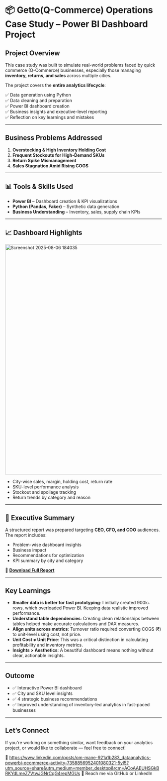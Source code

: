 # 📦  Getto(Q-Commerce) Operations Case Study – Power BI Dashboard Project


## Project Overview

This case study was built to simulate real-world problems faced by quick commerce (Q-Commerce) businesses, especially those managing **inventory, returns, and sales** across multiple cities.  

The project covers the **entire analytics lifecycle**:

✅ Data generation using Python  
✅ Data cleaning and preparation  
✅ Power BI dashboard creation  
✅ Business insights and executive-level reporting  
✅ Reflection on key learnings and mistakes

---

## Business Problems Addressed

1. **Overstocking & High Inventory Holding Cost**  
2. **Frequent Stockouts for High-Demand SKUs**  
3. **Return Spike Mismanagement**  
4. **Sales Stagnation Amid Rising COGS**

---

## 📊 Tools & Skills Used

- **Power BI** – Dashboard creation & KPI visualizations  
- **Python (Pandas, Faker)** – Synthetic data generation   
- **Business Understanding** – Inventory, sales, supply chain KPIs

---

## 📈 Dashboard Highlights

<img width="1236" height="740" alt="Screenshot 2025-08-06 184035" src="https://github.com/user-attachments/assets/9cdb971f-0a96-4e5f-9ec0-1a907e375e1c" />


- City-wise sales, margin, holding cost, return rate  
- SKU-level performance analysis  
- Stockout and spoilage tracking  
- Return trends by category and reason

---

## 📄 Executive Summary

A structured report was prepared targeting **CEO, CFO, and COO** audiences.  
The report includes:
- Problem-wise dashboard insights  
- Business impact  
- Recommendations for optimization  
- KPI summary by city and category  

📄 **[Download Full Report](https://github.com/O-M18/Q-commerece_Case_study/blob/main/Getto_Report.pdf)**

---

## Key Learnings

- **Smaller data is better for fast prototyping**: I initially created 900k+ rows, which overloaded Power BI. Keeping data realistic improved performance.
- **Understand table dependencies**: Creating clean relationships between tables helped make accurate calculations and DAX measures.
- **Align units across metrics**: Turnover ratio required converting COGS (₹) to unit-level using cost, not price.
- **Unit Cost ≠ Unit Price**: This was a critical distinction in calculating profitability and inventory metrics.
- **Insights > Aesthetics**: A beautiful dashboard means nothing without clear, actionable insights.

---

## Outcome

- ✅ Interactive Power BI dashboard  
- ✅ City and SKU level insights  
- ✅ 4 strategic business recommendations  
- ✅ Improved understanding of inventory-led analytics in fast-paced businesses

---

## Let’s Connect

If you're working on something similar, want feedback on your analytics project, or would like to collaborate — feel free to connect!

🔗 https://www.linkedin.com/posts/om-mane-921a1b283_dataanalytics-powerbi-qcommerce-activity-7358856952401080321-5yI5?utm_source=share&utm_medium=member_desktop&rcm=ACoAAEUHSGkBRKYdLmeZ7VtwJGNrCqG4repMGUs 
📧 Reach me via GitHub or LinkedIn


